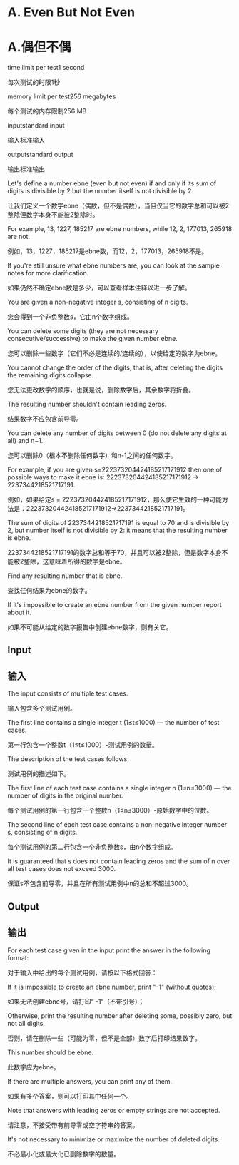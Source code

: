 # A. Even But Not Even

# A.偶但不偶

time limit per test1 second

每次测试的时限1秒

memory limit per test256 megabytes

每个测试的内存限制256 MB

inputstandard input

输入标准输入

outputstandard output

输出标准输出

Let's define a number ebne (even but not even) if and only if its sum of digits is divisible by 2 but the number itself is not divisible by 2. 

让我们定义一个数字ebne（偶数，但不是偶数），当且仅当它的数字总和可以被2整除但数字本身不能被2整除时。

For example, 13, 1227, 185217 are ebne numbers, while 12, 2, 177013, 265918 are not.

例如，13，1227，185217是ebne数，而12，2，177013，265918不是。

If you're still unsure what ebne numbers are, you can look at the sample notes for more clarification.

如果仍然不确定ebne数是多少，可以查看样本注释以进一步了解。

You are given a non-negative integer s, consisting of n digits. 

您会得到一个非负整数s，它由n个数字组成。

You can delete some digits (they are not necessary consecutive/successive) to make the given number ebne. 

您可以删除一些数字（它们不必是连续的/连续的），以使给定的数字为ebne。

You cannot change the order of the digits, that is, after deleting the digits the remaining digits collapse. 

您无法更改数字的顺序，也就是说，删除数字后，其余数字将折叠。

The resulting number shouldn't contain leading zeros. 

结果数字不应包含前导零。

You can delete any number of digits between 0 (do not delete any digits at all) and n−1.

您可以删除0（根本不删除任何数字）和n-1之间的任何数字。

For example, if you are given s=222373204424185217171912 then one of possible ways to make it ebne is: 222373204424185217171912 → 2237344218521717191. 

例如，如果给定s = 222373204424185217171912，那么使它生效的一种可能方法是：222373204424185217171912→2237344218521717191。

The sum of digits of 2237344218521717191 is equal to 70 and is divisible by 2, but number itself is not divisible by 2: it means that the resulting number is ebne.

2237344218521717191的数字总和等于70，并且可以被2整除，但是数字本身不能被2整除，这意味着所得的数字是ebne。

Find any resulting number that is ebne. 

查找任何结果为ebne的数字。

If it's impossible to create an ebne number from the given number report about it.

如果不可能从给定的数字报告中创建ebne数字，则有关它。

## Input

## 输入

The input consists of multiple test cases. 

输入包含多个测试用例。

The first line contains a single integer t (1≤t≤1000)  — the number of test cases. 

第一行包含一个整数t（1≤t≤1000）-测试用例的数量。

The description of the test cases follows.

测试用例的描述如下。

The first line of each test case contains a single integer n (1≤n≤3000)  — the number of digits in the original number.

每个测试用例的第一行包含一个整数n（1≤n≤3000）-原始数字中的位数。

The second line of each test case contains a non-negative integer number s, consisting of n digits.

每个测试用例的第二行包含一个非负整数s，由n个数字组成。

It is guaranteed that s does not contain leading zeros and the sum of n over all test cases does not exceed 3000.

保证s不包含前导零，并且在所有测试用例中n的总和不超过3000。

## Output

## 输出

For each test case given in the input print the answer in the following format:

对于输入中给出的每个测试用例，请按以下格式回答：

If it is impossible to create an ebne number, print "-1" (without quotes);

如果无法创建ebne号，请打印“ -1”（不带引号）；

Otherwise, print the resulting number after deleting some, possibly zero, but not all digits. 

否则，请在删除一些（可能为零，但不是全部）数字后打印结果数字。

This number should be ebne. 

此数字应为ebne。

If there are multiple answers, you can print any of them. 

如果有多个答案，则可以打印其中任何一个。

Note that answers with leading zeros or empty strings are not accepted. 

请注意，不接受带有前导零或空字符串的答案。

It's not necessary to minimize or maximize the number of deleted digits.

不必最小化或最大化已删除数字的数量。